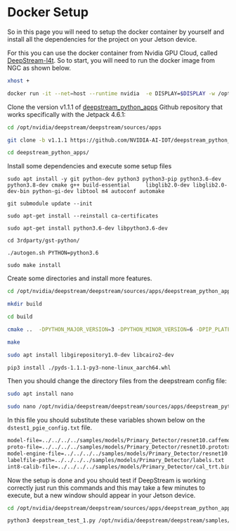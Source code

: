 # Docker Setup

So in this page you will need to setup the docker container by yourself and install all the dependencies for the project on your Jetson device.

For this you can use the docker container from Nvidia GPU Cloud, called [DeepStream-l4t](https://catalog.ngc.nvidia.com/orgs/nvidia/containers/deepstream-l4t). So to start, you will need to run the docker image from NGC as shown below.

```bash
xhost +

docker run -it --net=host --runtime nvidia  -e DISPLAY=$DISPLAY -w /opt/nvidia/deepstream/deepstream-6.1 -v /tmp/.X11-unix/:/tmp/.X11-unix nvcr.io/nvidia/deepstream-l4t:6.1.1-base
```

Clone the version v1.1.1 of [deepstream_python_apps](https://github.com/NVIDIA-AI-IOT/deepstream_python_apps) Github repository that works specifically with the Jetpack 4.6.1: 

```bash
cd /opt/nvidia/deepstream/deepstream/sources/apps

git clone -b v1.1.1 https://github.com/NVIDIA-AI-IOT/deepstream_python_apps.git

cd deepstream_python_apps/
```

Install some dependencies and execute some setup files
```
sudo apt install -y git python-dev python3 python3-pip python3.6-dev python3.8-dev cmake g++ build-essential     libglib2.0-dev libglib2.0-dev-bin python-gi-dev libtool m4 autoconf automake

git submodule update --init

sudo apt-get install --reinstall ca-certificates

sudo apt-get install python3.6-dev libpython3.6-dev

cd 3rdparty/gst-python/

./autogen.sh PYTHON=python3.6

sudo make install
```

Create some directories and install more features.

```bash
cd /opt/nvidia/deepstream/deepstream/sources/apps/deepstream_python_apps/bindings/

mkdir build

cd build

cmake ..  -DPYTHON_MAJOR_VERSION=3 -DPYTHON_MINOR_VERSION=6 -DPIP_PLATFORM=linux_aarch64 -DDS_PATH=/opt/nvidia/deepstream/deepstream-6.0/

make

sudo apt install libgirepository1.0-dev libcairo2-dev

pip3 install ./pyds-1.1.1-py3-none-linux_aarch64.whl 
```

Then you should change the directory files from the deepstream config file:

```bash
sudo apt install nano

sudo nano /opt/nvidia/deepstream/deepstream/sources/apps/deepstream_python_apps/apps/deepstream-test1/dstest1_pgie_config.txt
```

In this file you should substitute these variables shown below on the `dstest1_pgie_config.txt` file.


```txt
model-file=../../../../samples/models/Primary_Detector/resnet10.caffemodel
proto-file=../../../../samples/models/Primary_Detector/resnet10.prototxt
model-engine-file=../../../../samples/models/Primary_Detector/resnet10.caffemodel_b1_gpu0_int8.engine
labelfile-path=../../../../samples/models/Primary_Detector/labels.txt
int8-calib-file=../../../../samples/models/Primary_Detector/cal_trt.bin
```

Now the setup is done and you should test if DeepStream is working correctly just run this commands and this may take a few minutes to execute, but a new window should appear in your Jetson device.

```bash
cd /opt/nvidia/deepstream/deepstream/sources/apps/deepstream_python_apps/apps/deepstream-test1

python3 deepstream_test_1.py /opt/nvidia/deepstream/deepstream/samples/streams/sample_720p.h264 
```